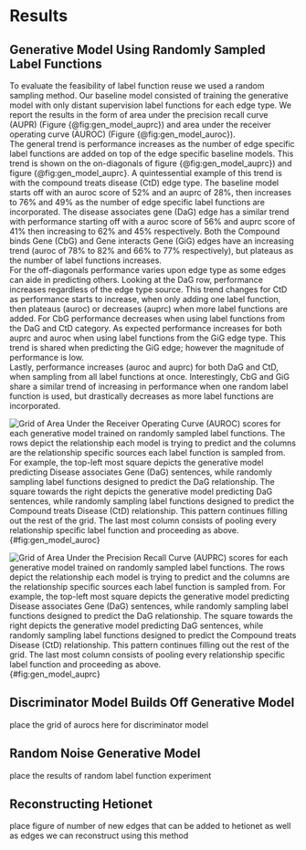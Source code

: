 # Results

## Generative Model Using Randomly Sampled Label Functions

To evaluate the feasibility of label function reuse we used a random sampling method.
Our baseline model consisted of training the generative model with only distant supervision label functions for each edge type.
We report the results in the form of area under the precision recall curve (AUPR) (Figure {@fig:gen_model_auprc}) and area under the receiver operating curve (AUROC) (Figure {@fig:gen_model_auroc}).  
The general trend is performance increases as the number of edge specific label functions are added on top of the edge specific baseline models.
This trend is shown on the on-diagonals of figure {@fig:gen_model_auprc}) and figure {@fig:gen_model_auprc}.
A quintessential example of this trend is with the compound treats disease (CtD) edge type.
The baseline model starts off with an auroc score of 52% and an auprc of 28%, then increases to 76% and 49% as the number of edge specific label functions are incorporated. 
The disease associates gene (DaG) edge has a similar trend with performance starting off with a auroc score of 56% and auprc score of 41% then increasing to 62% and 45% respectively.
Both the Compound binds Gene (CbG) and Gene interacts Gene (GiG) edges have an increasing trend (auroc of 78% to 82% and 66% to 77% respectively), but plateaus as the number of label functions increases.  
For the off-diagonals performance varies upon edge type as some edges can aide in predicting others.
Looking at the DaG row, performance increases regardless of the edge type source.
This trend changes for CtD as performance starts to increase, when only adding one label function, then plateaus (auroc) or decreases (auprc) when more label functions are added.
For CbG performance decreases when using label functions from the DaG and CtD category.
As expected performance increases for both auprc and auroc when using label functions from the GiG edge type.
This trend is shared when predicting the GiG edge; however the magnitude of performance is low.  
Lastly, performance increases (auroc and auprc) for both DaG and CtD, when sampling from all label functions at once.
Interestingly, CbG and GiG share a similar trend of increasing in performance when one random label function is used, but drastically decreases as more label functions are incorporated.

![
Grid of Area Under the Receiver Operating Curve (AUROC) scores for each generative model trained on randomly sampled label functions.
The rows depict the relationship each model is trying to predict and the columns are the relationship specific sources each label function is sampled from.
For example, the top-left most square depicts the generative model predicting Disease associates Gene (DaG) sentences, while randomly sampling label functions designed to predict the DaG relationship. 
The square towards the right depicts the generative model predicting DaG sentences, while randomly sampling label functions designed to predict the Compound treats Disease (CtD) relationship.
This pattern continues filling out the rest of the grid.
The last most column consists of pooling every relationship specific label function and proceeding as above.
](images/figures/label_sampling/transfer_test_set_auroc.png){#fig:gen_model_auroc}

![
Grid of Area Under the Precision Recall Curve (AUPRC) scores for each generative model trained on randomly sampled label functions.
The rows depict the relationship each model is trying to predict and the columns are the relationship specific sources each label function is sampled from.
For example, the top-left most square depicts the generative model predicting Disease associates Gene (DaG) sentences, while randomly sampling label functions designed to predict the DaG relationship. 
The square towards the right depicts the generative model predicting DaG sentences, while randomly sampling label functions designed to predict the Compound treats Disease (CtD) relationship.
This pattern continues filling out the rest of the grid.
The last most column consists of pooling every relationship specific label function and proceeding as above.
](images/figures/label_sampling/transfer_test_set_auprc.png){#fig:gen_model_auprc}

## Discriminator Model Builds Off Generative Model
place the grid of aurocs here for discriminator model

## Random Noise Generative Model
place the results of random label function experiment

## Reconstructing Hetionet
place figure of number of new edges that can be added to hetionet as well as edges we can reconstruct using this method
